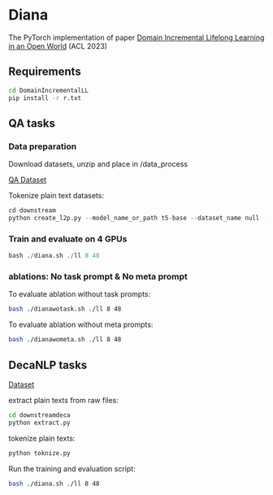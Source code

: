 # Diana
The PyTorch implementation of paper [Domain Incremental Lifelong Learning in an Open World](https://arxiv.org/abs/2305.06555) (ACL 2023)

## Requirements
```bash
cd DomainIncrementalLL
pip install -r r.txt
```
## QA tasks
### Data preparation
Download datasets, unzip and place in /data_process

[QA Dataset](https://drive.google.com/file/d/1x8vvrdfwKCXpT_M4NA_eso8cX-LlMWsQ/view?usp=share_link)

Tokenize plain text datasets:
```python
cd downstream
python create_l2p.py --model_name_or_path t5-base --dataset_name null --output_dir null
```

### Train and evaluate on 4 GPUs
```python
bash ./diana.sh ./ll 8 48 
```

### ablations: No task prompt & No meta prompt

To evaluate ablation without task prompts:
```bash
bash ./dianawotask.sh ./ll 8 48
```
To evaluate ablation without meta prompts:
```bash
bash ./dianawometa.sh ./ll 8 48
```

## DecaNLP tasks

[Dataset](https://drive.google.com/file/d/1pzIoTzooaecsU4HXP_n4-_7Uuxv9i4A-/view?usp=share_link)

extract plain texts from raw files:
```bash
cd downstreamdeca
python extract.py
```
tokenize plain texts:
```bash
python toknize.py
```


Run the training and evaluation script:
```bash
bash ./diana.sh ./ll 8 48
```
